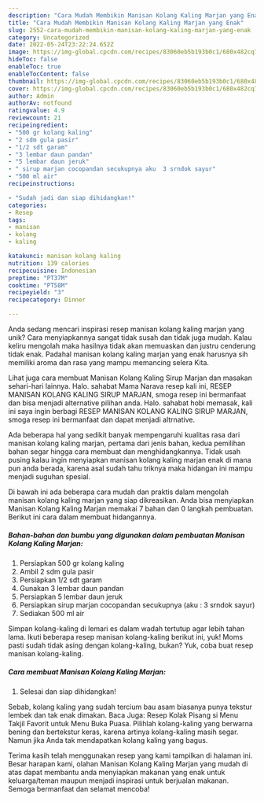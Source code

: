 ```yaml
---
description: "Cara Mudah Membikin Manisan Kolang Kaling Marjan yang Enak"
title: "Cara Mudah Membikin Manisan Kolang Kaling Marjan yang Enak"
slug: 2552-cara-mudah-membikin-manisan-kolang-kaling-marjan-yang-enak
category: Uncategorized
date: 2022-05-24T23:22:24.652Z
image: https://img-global.cpcdn.com/recipes/83060eb5b193b0c1/680x482cq70/manisan-kolang-kaling-marjan-foto-resep-utama.jpg
hideToc: false
enableToc: true
enableTocContent: false
thumbnail: https://img-global.cpcdn.com/recipes/83060eb5b193b0c1/680x482cq70/manisan-kolang-kaling-marjan-foto-resep-utama.jpg
cover: https://img-global.cpcdn.com/recipes/83060eb5b193b0c1/680x482cq70/manisan-kolang-kaling-marjan-foto-resep-utama.jpg
author: Admin
authorAv: notfound
ratingvalue: 4.9
reviewcount: 21
recipeingredient:
- "500 gr kolang kaling"
- "2 sdm gula pasir"
- "1/2 sdt garam"
- "3 lembar daun pandan"
- "5 lembar daun jeruk"
- " sirup marjan cocopandan secukupnya aku  3 srndok sayur"
- "500 ml air"
recipeinstructions:

- "Sudah jadi dan siap dihidangkan!"
categories:
- Resep
tags:
- manisan
- kolang
- kaling

katakunci: manisan kolang kaling 
nutrition: 139 calories
recipecuisine: Indonesian
preptime: "PT37M"
cooktime: "PT58M"
recipeyield: "3"
recipecategory: Dinner

---
```





Anda sedang mencari inspirasi resep manisan kolang kaling marjan yang unik? Cara menyiapkannya sangat tidak susah dan tidak juga mudah. Kalau keliru mengolah maka hasilnya tidak akan memuaskan dan justru cenderung tidak enak. Padahal manisan kolang kaling marjan yang enak harusnya sih memiliki aroma dan rasa yang mampu memancing selera Kita.





Lihat juga cara membuat Manisan Kolang Kaling Sirup Marjan dan masakan sehari-hari lainnya. Halo. sahabat Mama Narava resep kali ini, RESEP MANISAN KOLANG KALING SIRUP MARJAN, smoga resep ini bermanfaat dan bisa menjadi alternative pilihan anda. Halo. sahabat hobi memasak, kali ini saya ingin berbagi RESEP MANISAN KOLANG KALING SIRUP MARJAN, smoga resep ini bermanfaat dan dapat menjadi altrnative.

Ada beberapa hal yang sedikit banyak mempengaruhi kualitas rasa dari manisan kolang kaling marjan, pertama dari jenis bahan, kedua pemilihan bahan segar hingga cara membuat dan menghidangkannya. Tidak usah pusing kalau ingin menyiapkan manisan kolang kaling marjan enak di mana pun anda berada, karena asal sudah tahu triknya maka hidangan ini mampu menjadi suguhan spesial.






Di bawah ini ada beberapa cara mudah dan praktis dalam mengolah manisan kolang kaling marjan yang siap dikreasikan. Anda bisa menyiapkan Manisan Kolang Kaling Marjan memakai 7 bahan dan 0 langkah pembuatan. Berikut ini cara dalam membuat hidangannya.

<!--inarticleads1-->

##### Bahan-bahan dan bumbu yang digunakan dalam pembuatan Manisan Kolang Kaling Marjan:

1. Persiapkan 500 gr kolang kaling
1. Ambil 2 sdm gula pasir
1. Persiapkan 1/2 sdt garam
1. Gunakan 3 lembar daun pandan
1. Persiapkan 5 lembar daun jeruk
1. Persiapkan  sirup marjan cocopandan secukupnya (aku : 3 srndok sayur)
1. Sediakan 500 ml air


Simpan kolang-kaling di lemari es dalam wadah tertutup agar lebih tahan lama. Ikuti beberapa resep manisan kolang-kaling berikut ini, yuk! Moms pasti sudah tidak asing dengan kolang-kaling, bukan? Yuk, coba buat resep manisan kolang-kaling. 

<!--inarticleads2-->

##### Cara membuat Manisan Kolang Kaling Marjan:


1. Selesai dan siap dihidangkan!

Sebab, kolang kaling yang sudah tercium bau asam biasanya punya tekstur lembek dan tak enak dimakan. Baca Juga: Resep Kolak Pisang si Menu Takjil Favorit untuk Menu Buka Puasa. Pilihlah kolang-kaling yang berwarna bening dan bertekstur keras, karena artinya kolang-kaling masih segar. Namun jika Anda tak mendapatkan kolang kaling yang bagus. 

Terima kasih telah menggunakan resep yang kami tampilkan di halaman ini. Besar harapan kami, olahan Manisan Kolang Kaling Marjan yang mudah di atas dapat membantu anda menyiapkan makanan yang enak untuk keluarga/teman maupun menjadi inspirasi untuk berjualan makanan. Semoga bermanfaat dan selamat mencoba!
